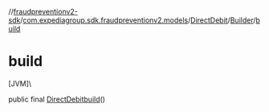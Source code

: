//[fraudpreventionv2-sdk](../../../../index.md)/[com.expediagroup.sdk.fraudpreventionv2.models](../../index.md)/[DirectDebit](../index.md)/[Builder](index.md)/[build](build.md)

# build

[JVM]\

public final [DirectDebit](../index.md)[build](build.md)()
